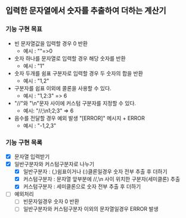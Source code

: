 ## 입력한 문자열에서 숫자를 추출하여 더하는 계산기

### 기능 구현 목표

- 빈 문자열값을 입력할 경우 0 반환
  - 예시 : ""=>0
- 숫자 하나를 문자열로 입력할 경우 해당 숫자를 반환
  - 예시 : "1"
- 숫자 두개를 쉼표 구분자로 입력할 경우 두 숫자의 합을 반환
  - 예시 : "1,2"
- 구분자를 쉽표 이외에 콜론을 사용할 수 있다.
  - 예시 : "1,2:3" => 6
- "//"와 "\n"문자 사이에 커스텀 구분자를 지정할 수 있다.
  - 예시: "//;\n1;2;3" => 6
- 음수를 전달할 경우 예외 발생 "[ERROR]" 메시지 + ERROR
  - 예시 : "-1,2,3"

### 기능 구현 목록

- [x] 문자열 입력받기
- [x] 일반구분자와 커스텀구분자로 나누기
  - [x] 일반구분자 : (,)쉼표이거나 (:)클론일경우 숫자 전부 추출 후 더하기
  - [x] 커스텀구분자 : 문자열 앞부분에 //,\n 사이 위치한 구분자(세미클론) 추출
  - [x] 커스텀구분자 : 세미클론으로 숫자 전부 추출 후 더하기
- [ ] 예외처리
  - [ ] 빈문자일경우 숫자 0 반환
  - [ ] 일반구분자와 커스텀구분자 이외의 문자열일경우 ERROR 발생
